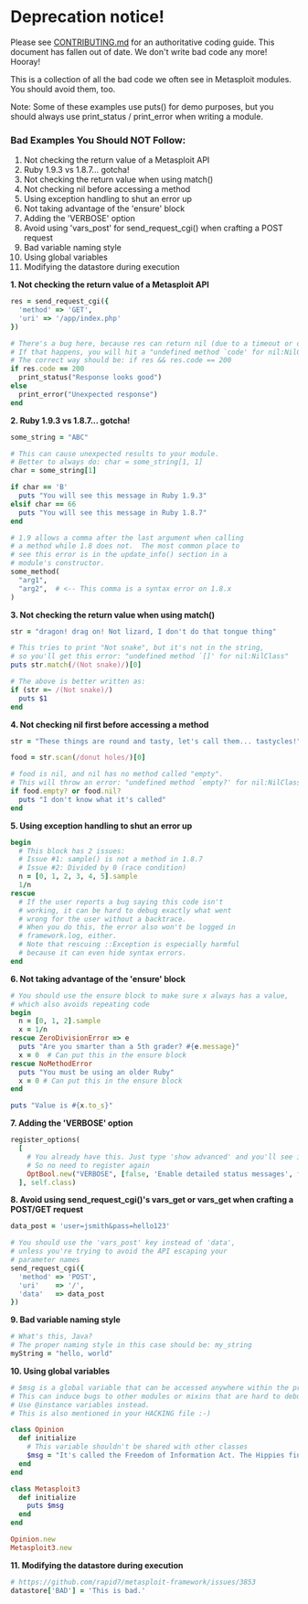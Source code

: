 # Deprecation notice!

Please see [CONTRIBUTING.md](https://github.com/rapid7/metasploit-framework/blob/master/CONTRIBUTING.md) for an authoritative coding guide. This document has fallen out of date. We don't write bad code any more! Hooray!

This is a collection of all the bad code we often see in Metasploit modules.  You should avoid them, too.

Note: Some of these examples use puts() for demo purposes, but you should always use print_status / print_error when writing a module.

### Bad Examples You Should NOT Follow:

1. Not checking the return value of a Metasploit API
2. Ruby 1.9.3 vs 1.8.7... gotcha!
3. Not checking the return value when using match()
4. Not checking nil before accessing a method
5. Using exception handling to shut an error up
6. Not taking advantage of the 'ensure' block
7. Adding the 'VERBOSE' option
8. Avoid using 'vars_post' for send_request_cgi() when crafting a POST request
9. Bad variable naming style
10. Using global variables
11. Modifying the datastore during execution

**1. Not checking the return value of a Metasploit API**

```ruby
res = send_request_cgi({
  'method' => 'GET',
  'uri' => '/app/index.php'
})

# There's a bug here, because res can return nil (due to a timeout or other reasons)
# If that happens, you will hit a "undefined method `code' for nil:NilClass" error.
# The correct way should be: if res && res.code == 200
if res.code == 200
  print_status("Response looks good")
else
  print_error("Unexpected response")
end
```

**2. Ruby 1.9.3 vs 1.8.7... gotcha!**

```ruby
some_string = "ABC"

# This can cause unexpected results to your module.
# Better to always do: char = some_string[1, 1]
char = some_string[1]

if char == 'B'
  puts "You will see this message in Ruby 1.9.3"
elsif char == 66
  puts "You will see this message in Ruby 1.8.7"
end
```

```ruby
# 1.9 allows a comma after the last argument when calling
# a method while 1.8 does not.  The most common place to
# see this error is in the update_info() section in a
# module's constructor.
some_method(
  "arg1",
  "arg2",  # <-- This comma is a syntax error on 1.8.x
)
```

**3. Not checking the return value when using match()**

```ruby
str = "dragon! drag on! Not lizard, I don't do that tongue thing"

# This tries to print "Not snake", but it's not in the string,
# so you'll get this error: "undefined method `[]' for nil:NilClass"
puts str.match(/(Not snake)/)[0]
```

```ruby
# The above is better written as:
if (str =~ /(Not snake)/)
  puts $1
end
```

**4. Not checking nil first before accessing a method**

```ruby
str = "These things are round and tasty, let's call them... tastycles!"

food = str.scan(/donut holes/)[0]

# food is nil, and nil has no method called "empty".
# This will throw an error: "undefined method `empty?' for nil:NilClass"
if food.empty? or food.nil?
  puts "I don't know what it's called"
end
```

**5. Using exception handling to shut an error up**

```ruby
begin
  # This block has 2 issues:
  # Issue #1: sample() is not a method in 1.8.7
  # Issue #2: Divided by 0 (race condition)
  n = [0, 1, 2, 3, 4, 5].sample
  1/n
rescue
  # If the user reports a bug saying this code isn't
  # working, it can be hard to debug exactly what went
  # wrong for the user without a backtrace.
  # When you do this, the error also won't be logged in
  # framework.log, either.
  # Note that rescuing ::Exception is especially harmful
  # because it can even hide syntax errors.
end
```

**6. Not taking advantage of the 'ensure' block**

```ruby
# You should use the ensure block to make sure x always has a value,
# which also avoids repeating code
begin
  n = [0, 1, 2].sample
  x = 1/n
rescue ZeroDivisionError => e
  puts "Are you smarter than a 5th grader? #{e.message}"
  x = 0  # Can put this in the ensure block
rescue NoMethodError
  puts "You must be using an older Ruby"
  x = 0 # Can put this in the ensure block
end

puts "Value is #{x.to_s}"
```

**7. Adding the 'VERBOSE' option**

```ruby
register_options(
  [
    # You already have this. Just type 'show advanced' and you'll see it.
    # So no need to register again
    OptBool.new("VERBOSE", [false, 'Enable detailed status messages', false])
  ], self.class)
```

**8. Avoid using send_request_cgi()'s vars_get or vars_get when crafting a POST/GET request**

```ruby
data_post = 'user=jsmith&pass=hello123'

# You should use the 'vars_post' key instead of 'data',
# unless you're trying to avoid the API escaping your
# parameter names
send_request_cgi({
  'method' => 'POST',
  'uri'    => '/',
  'data'   => data_post
})
```

**9. Bad variable naming style**

```ruby
# What's this, Java?
# The proper naming style in this case should be: my_string
myString = "hello, world"
```

**10. Using global variables**

```ruby
# $msg is a global variable that can be accessed anywhere within the program.
# This can induce bugs to other modules or mixins that are hard to debug.
# Use @instance variables instead.
# This is also mentioned in your HACKING file :-)

class Opinion
  def initialize
    # This variable shouldn't be shared with other classes
    $msg = "It's called the Freedom of Information Act. The Hippies finally got something right."
  end
end

class Metasploit3
  def initialize
    puts $msg
  end
end

Opinion.new
Metasploit3.new
```

**11. Modifying the datastore during execution**

```ruby
# https://github.com/rapid7/metasploit-framework/issues/3853
datastore['BAD'] = 'This is bad.'
```